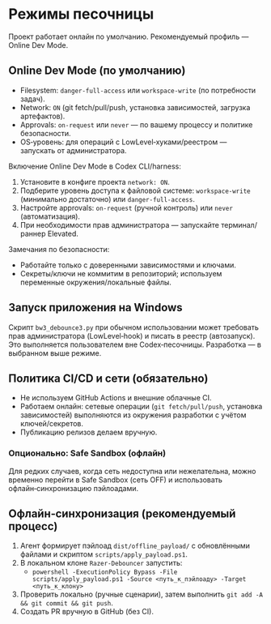 # Режимы песочницы

Проект работает онлайн по умолчанию. Рекомендуемый профиль — Online Dev Mode.

## Online Dev Mode (по умолчанию)
- Filesystem: `danger-full-access` или `workspace-write` (по потребности задач).
- Network: `ON` (git fetch/pull/push, установка зависимостей, загрузка артефактов).
- Approvals: `on-request` или `never` — по вашему процессу и политике безопасности.
- OS‑уровень: для операций с LowLevel‑хуками/реестром — запускать от администратора.

Включение Online Dev Mode в Codex CLI/harness:
1. Установите в конфиге проекта `network: ON`.
2. Подберите уровень доступа к файловой системе: `workspace-write` (минимально достаточно) или `danger-full-access`.
3. Настройте approvals: `on-request` (ручной контроль) или `never` (автоматизация).
4. При необходимости прав администратора — запускайте терминал/раннер Elevated.

Замечания по безопасности:
- Работайте только с доверенными зависимостями и ключами.
- Секреты/ключи не коммитим в репозиторий; используем переменные окружения/локальные файлы.

## Запуск приложения на Windows
Скрипт `bw3_debounce3.py` при обычном использовании может требовать прав администратора (LowLevel‑hook) и писать в реестр (автозапуск). Это выполняется пользователем вне Codex‑песочницы. Разработка — в выбранном выше режиме.

## Политика CI/CD и сети (обязательно)

- Не используем GitHub Actions и внешние облачные CI.
- Работаем онлайн: сетевые операции (`git fetch/pull/push`, установка зависимостей) выполняются из окружения разработки с учётом ключей/секретов.
- Публикацию релизов делаем вручную.

### Опционально: Safe Sandbox (офлайн)
Для редких случаев, когда сеть недоступна или нежелательна, можно временно перейти в Safe Sandbox (сеть OFF) и использовать офлайн‑синхронизацию пэйлоадами.

## Офлайн‑синхронизация (рекомендуемый процесс)

1. Агент формирует пэйлоад `dist/offline_payload/` с обновлёнными файлами и скриптом `scripts/apply_payload.ps1`.
2. В локальном клоне `Razer-Debouncer` запустить:
   - `powershell -ExecutionPolicy Bypass -File scripts/apply_payload.ps1 -Source <путь_к_пэйлоаду> -Target <путь_к_клону>`
3. Проверить локально (ручные сценарии), затем выполнить `git add -A && git commit && git push`.
4. Создать PR вручную в GitHub (без CI).
